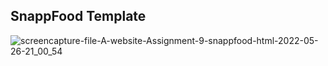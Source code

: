 ## SnappFood Template

![screencapture-file-A-website-Assignment-9-snappfood-html-2022-05-26-21_00_54](https://user-images.githubusercontent.com/88143329/170535402-0bc11b59-06ba-4581-9fe0-546188deb24c.png)
